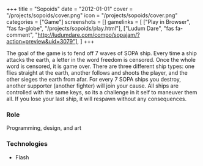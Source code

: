 +++
title = "Sopoids"
date = "2012-01-01"
cover = "/projects/sopoids/cover.png"
icon = "/projects/sopoids/cover.png"
categories = ["Game"]
screenshots = []
gamelinks = [
    ["Play in Browser", "fas fa-globe", "/projects/sopoids/play.html"],
    ["Ludum Dare", "fas fa-comment", "http://ludumdare.com/compo/sopajam/?action=preview&uid=3079"],
]
+++

The goal of the game is to fend off 7 waves of SOPA ship. Every time a ship attacks the earth, a letter in the word freedom is censored. Once the whole word is censored, it is game over. There are three different ship types: one flies straight at the earth, another follows and shoots the player, and the other sieges the earth from afar. For every 7 SOPA ships you destroy, another supporter (another fighter) will join your cause. All ships are controlled with the same keys, so its a challenge in it self to maneuver them all. If you lose your last ship, it will respawn without any consequences.

### Role
Programming, design, and art

### Technologies
* Flash